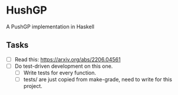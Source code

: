 # HushGP
A PushGP implementation in Haskell

## Tasks
* [ ] Read this: https://arxiv.org/abs/2206.04561
* [ ] Do test-driven development on this one.
    * [ ] Write tests for every function.
    * [ ] tests/ are just copied from make-grade, need to write for this project.
